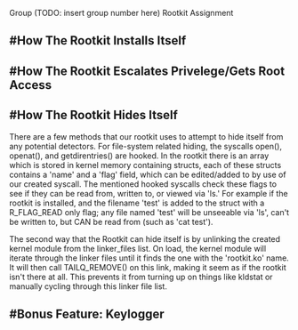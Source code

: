 Group (TODO: insert group number here) Rootkit Assignment

#How The Rootkit Installs Itself
---

#How The Rootkit Escalates Privelege/Gets Root Access
---

#How The Rootkit Hides Itself
---

There are a few methods that our rootkit uses to attempt to hide itself from any potential detectors. For file-system related hiding, the syscalls open(), openat(), and getdirentries() are hooked. In the rootkit there is an array which is stored in kernel memory containing structs, each of these structs contains a 'name' and a 'flag' field, which can be edited/added to by use of our created syscall. The mentioned hooked syscalls check these flags to see if they can be read from, written to, or viewed via 'ls.' For example if the rootkit is installed, and the filename 'test' is added to the struct with a R\_FLAG\_READ only flag; any file named 'test' will be unseeable via 'ls', can't be written to, but CAN be read from (such as 'cat test').

The second way that the Rootkit can hide itself is by unlinking the created kernel module from the linker_files list. On load, the kernel module will iterate through the linker files until it finds the one with the 'rootkit.ko' name. It will then call TAILQ_REMOVE() on this link, making it seem as if the rootkit isn't there at all. This prevents it from turning up on things like kldstat or manually cycling through this linker file list.


#Bonus Feature: Keylogger
---
